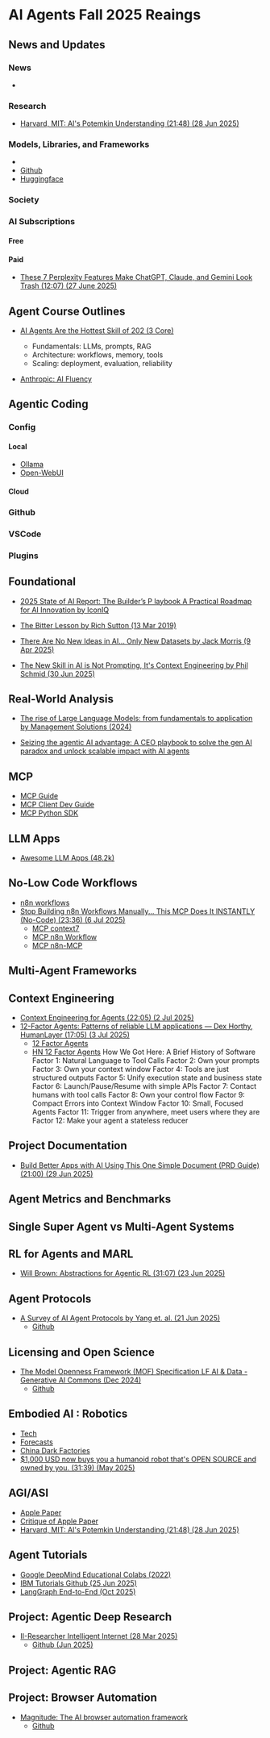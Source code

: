 # AI Agents Fall 2025 Reaings

## News and Updates

### News
* []()

### Research
* [Harvard, MIT: AI's Potemkin Understanding (21:48) (28 Jun 2025)](https://www.youtube.com/watch?v=-eFvwZx9U0Q)

### Models, Libraries, and Frameworks
* []()
* [Github]()
* [Huggingface]()

### Society

### AI Subscriptions

#### Free


#### Paid

* [These 7 Perplexity Features Make ChatGPT, Claude, and Gemini Look Trash (12:07) (27 June 2025)](https://www.youtube.com/watch?v=eJ0FczURNNI)


## Agent Course Outlines

* [AI Agents Are the Hottest Skill of 202 (3 Core)](https://substack.com/@paoloap/note/c-122559085?r=1p31h&utm_medium=ios&utm_source=notes-share-action)
  - Fundamentals: LLMs, prompts, RAG
  - Architecture: workflows, memory, tools
  - Scaling: deployment, evaluation, reliability

* [Anthropic: AI Fluency](https://www.anthropic.com/learn/claude-for-you)
  
## Agentic Coding

### Config

#### Local

* [Ollama]()
* [Open-WebUI](https://github.com/open-webui/open-webui)

#### Cloud

### Github

### VSCode

### Plugins



## Foundational

* [2025 State of AI Report: The Builder’s P laybook A Practical Roadmap for AI Innovation by IconIQ](https://www.iconiqcapital.com/growth/reports/2025-state-of-ai)

* [The Bitter Lesson by Rich Sutton (13 Mar 2019)](http://www.incompleteideas.net/IncIdeas/BitterLesson.html)

* [There Are No New Ideas in AI… Only New Datasets by Jack Morris (9 Apr 2025)](https://blog.jxmo.io/p/there-are-no-new-ideas-in-ai-only?subscribe_prompt=free)

* [The New Skill in AI is Not Prompting, It's Context Engineering by Phil Schmid (30 Jun 2025)](https://www.philschmid.de/context-engineering)

## Real-World Analysis

- [The rise of Large Language Models: from fundamentals to application by Management Solutions (2024)](https://www.managementsolutions.com/sites/default/files/minisite/static/72b0015f-39c9-4a52-ba63-872c115bfbd0/llm/pdf/rise-of-llm.pdf)

- [Seizing the agentic AI advantage: A CEO playbook to solve the gen AI paradox and unlock scalable impact with AI agents](https://www.mckinsey.com/~/media/mckinsey/business%20functions/quantumblack/our%20insights/seizing%20the%20agentic%20ai%20advantage/seizing-the-agentic-ai-advantage-june-2025.pdf)

## MCP

* [MCP Guide](https://modelcontextprotocol.io/introduction)
* [MCP Client Dev Guide](https://github.com/cyanheads/model-context-protocol-resources/blob/main/guides/mcp-client-development-guide.md#1-introduction-to-mcp-clients)
* [MCP Python SDK](https://github.com/modelcontextprotocol/python-sdk)

## LLM Apps

* [Awesome LLM Apps (48.2k)](https://github.com/Shubhamsaboo/awesome-llm-apps)

## No-Low Code Workflows

* [n8n workflows](https://n8n.io/workflows/)
* [Stop Building n8n Workflows Manually... This MCP Does It INSTANTLY (No-Code) (23:36) (6 Jul 2025)](https://www.youtube.com/watch?v=KKFfpxzsF54)
  - [MCP context7](https://github.com/upstash/context7)
  - [MCP n8n Workflow](https://github.com/Zie619/n8n-workflows/blob/main/README.md)
  - [MCP n8n-MCP](https://github.com/promptadvisers/n8n-mcp?tab=readme-ov-file)
  

## Multi-Agent Frameworks

## Context Engineering

* [Context Engineering for Agents (22:05) (2 Jul 2025)](https://www.youtube.com/watch?v=4GiqzUHD5AA)
* [12-Factor Agents: Patterns of reliable LLM applications — Dex Horthy, HumanLayer (17:05) (3 Jul 2025)](https://www.youtube.com/watch?v=8kMaTybvDUw)
  - [12 Factor Agents](https://github.com/humanlayer/12-factor-agents)
  - [HN 12 Factor Agents](https://news.ycombinator.com/item?id=43699271)
  How We Got Here: A Brief History of Software
  Factor 1: Natural Language to Tool Calls
  Factor 2: Own your prompts
  Factor 3: Own your context window
  Factor 4: Tools are just structured outputs
  Factor 5: Unify execution state and business state
  Factor 6: Launch/Pause/Resume with simple APIs
  Factor 7: Contact humans with tool calls
  Factor 8: Own your control flow
  Factor 9: Compact Errors into Context Window
  Factor 10: Small, Focused Agents
  Factor 11: Trigger from anywhere, meet users where they are
  Factor 12: Make your agent a stateless reducer
  
## Project Documentation

* [Build Better Apps with AI Using This One Simple Document (PRD Guide) (21:00) (29 Jun 2025)](https://www.youtube.com/watch?v=MZjW7mlRgdw)

## Agent Metrics and Benchmarks


## Single Super Agent vs Multi-Agent Systems


## RL for Agents and MARL

* [Will Brown: Abstractions for Agentic RL (31:07) (23 Jun 2025)](https://www.youtube.com/watch?v=9aYJZysrQ9k)

## Agent Protocols

- [A Survey of AI Agent Protocols by Yang et. al. (21 Jun 2025)](https://arxiv.org/abs/2504.16736)
  * [Github](https://github.com/zoe-yyx/Awesome-AIAgent-Protocol)

## Licensing and Open Science

- [The Model Openness Framework (MOF) Specification LF AI & Data - Generative AI Commons (Dec 2024)](https://lfaidata.foundation/wp-content/uploads/sites/3/2025/01/05_White_paper_MOF_Specification.pdf)
  * [Github](https://github.com/lfai/model_openness_tool)

## Embodied AI : Robotics

- [Tech]()
- [Forecasts]()
- [China Dark Factories]()
- [$1,000 USD now buys you a humanoid robot that's OPEN SOURCE and owned by you. (31:39) (May 2025)](https://www.youtube.com/watch?v=J2k_z-B1-aw)


## AGI/ASI

* [Apple Paper]()
* [Critique of Apple Paper]()
* [Harvard, MIT: AI's Potemkin Understanding (21:48) (28 Jun 2025)](https://www.youtube.com/watch?v=-eFvwZx9U0Q)

## Agent Tutorials

* [Google DeepMind Educational Colabs (2022)](https://github.com/google-deepmind/educational)
* [IBM Tutorials Github (25 Jun 2025)](https://github.com/IBM/ibmdotcom-tutorials/tree/main)
* [LangGraph End-to-End (Oct 2025)](https://github.com/sunnysavita10/LangGraph-End-to-End-Course)

## Project: Agentic Deep Research

- [II-Researcher Intelligent Internet (28 Mar 2025)](https://www.ii.inc/web/blog/post/ii-researcher)
  * [Github (Jun 2025)](https://github.com/Intelligent-Internet/ii-researcher)

## Project: Agentic RAG


## Project: Browser Automation

- [Magnitude: The AI browser automation framework](https://magnitude.run/)
  * [Github](https://github.com/magnitudedev/magnitude)
